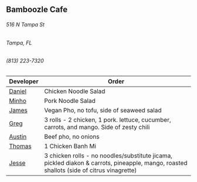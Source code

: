 ## Bamboozle Cafe
###### 516 N Tampa St
###### Tampa, FL
###### (813) 223-7320

Developer     | Order
--------------|---------------------
[Daniel](https://github.com/dtartaglia)           | Chicken Noodle Salad
[Minho](https://github.com/minhochoi)               | Pork Noodle Salad
[James](https://github.com/jlandrum)                | Vegan Pho, no tofu, side of seaweed salad
[Greg](https://github.com/greghochsprung)           | 3 rolls - 2 chicken, 1 pork. lettuce, cucumber, carrots, and mango. Side of zesty chili
[Austin](https://github.com/austinmccarthy-haneke)  | Beef pho, no onions
[Thomas](https://github.com/ThomasKomarnicki)       | 1 Chicken Banh Mi
[Jesse](https://github.com/jessecurry)              | 3 chicken rolls - no noodles/substitute jicama, pickled diakon & carrots, pineapple, mango, roasted shallots (side of citrus vinagrette)
